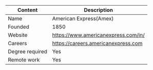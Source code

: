 | Content         | Description                         |
| --------------- | ----------------------------------- |
| Name            | American Express(Amex)			        |
| Founded         | 1850                                |
| Website         | https://www.americanexpress.com/in/ |
| Careers         | https://careers.americanexpress.com |
| Degree required | Yes                                 |
| Remote work     | Yes                                 |
